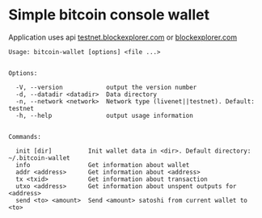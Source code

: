 # Simple bitcoin console wallet
Application uses api [testnet.blockexplorer.com](https://testnet.blockexplorer.com) or [blockexplorer.com](https://blockexplorer.com)

```
Usage: bitcoin-wallet [options] <file ...>


Options:

  -V, --version            output the version number
  -d, --datadir <datadir>  Data directory
  -n, --network <network>  Network type (livenet||testnet). Default: testnet
  -h, --help               output usage information


Commands:

  init [dir]          Init wallet data in <dir>. Default directory: ~/.bitcoin-wallet
  info                Get information about wallet
  addr <address>      Get information about <address>
  tx <txid>           Get information about transaction
  utxo <address>      Get information about unspent outputs for <address>
  send <to> <amount>  Send <amount> satoshi from current wallet to <to>
```